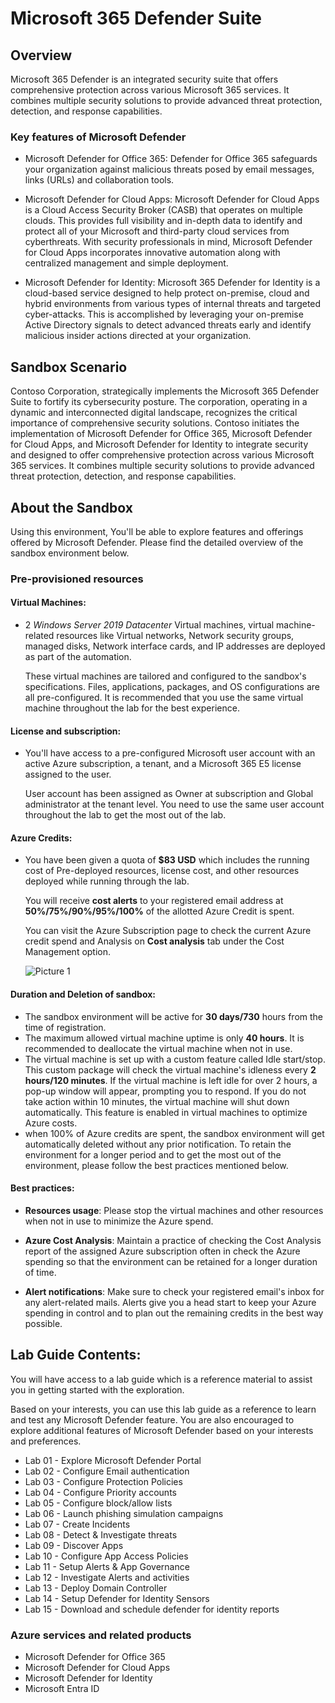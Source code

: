 # Microsoft 365 Defender Suite

## Overview

Microsoft 365 Defender is an integrated security suite that offers comprehensive protection across various Microsoft 365 services. It combines multiple security solutions to provide advanced threat protection, detection, and response capabilities.


### Key features of Microsoft Defender

- Microsoft Defender for Office 365: Defender for Office 365 safeguards your organization against malicious threats posed by email messages, links (URLs) and collaboration tools.

- Microsoft Defender for Cloud Apps: Microsoft Defender for Cloud Apps is a Cloud Access Security Broker (CASB) that operates on multiple clouds. This provides full visibility and in-depth data to identify and protect all of your Microsoft and third-party cloud services from cyberthreats. With security professionals in mind, Microsoft Defender for Cloud Apps incorporates innovative automation along with centralized management and simple deployment.

- Microsoft Defender for Identity: Microsoft 365 Defender for Identity is a cloud-based service designed to help protect on-premise, cloud and hybrid environments from various types of internal threats and targeted cyber-attacks. This is accomplished by leveraging your on-premise Active Directory signals to detect advanced threats early and identify malicious insider actions directed at your organization.

## Sandbox Scenario
Contoso Corporation, strategically implements the Microsoft 365 Defender Suite to fortify its cybersecurity posture. The corporation, operating in a dynamic and interconnected digital landscape, recognizes the critical importance of comprehensive security solutions. Contoso initiates the implementation of Microsoft Defender for Office 365, Microsoft Defender for Cloud Apps, and Microsoft Defender for Identity to integrate security and designed to offer comprehensive protection across various Microsoft 365 services. It combines multiple security solutions to provide advanced threat protection, detection, and response capabilities.

## About the Sandbox

Using this environment, You'll be able to explore features and offerings offered by Microsoft Defender. Please find the detailed overview of the sandbox environment below.

### Pre-provisioned resources

#### **Virtual Machines**: 

- 2 *Windows Server 2019 Datacenter* Virtual machines, virtual machine-related resources like Virtual networks, Network security groups, managed disks, Network interface cards, and IP addresses are deployed as part of the automation.

  These virtual machines are tailored and configured to the sandbox's specifications. Files, applications, packages, and OS configurations are all pre-configured. It is recommended that you use the same virtual machine throughout the lab for the best experience.

#### **License and subscription**: 

- You'll have access to a pre-configured Microsoft user account with an active Azure subscription, a tenant, and a Microsoft 365 E5 license assigned to the user. 
   
  User account has been assigned as Owner at subscription and Global administrator at the tenant level. You need to use the same user account throughout the lab to get the most out of the lab. 

#### **Azure Credits**: 

- You have been given a quota of **$83 USD** which includes the running cost of Pre-deployed resources, license cost, and other resources deployed while running through the lab.

  You will receive **cost alerts** to your registered email address at **50%/75%/90%/95%/100%** of the allotted Azure Credit is spent.

  You can visit the Azure Subscription page to check the current Azure credit spend and Analysis on **Cost analysis** tab under the Cost Management option.

  ![Picture 1](../Media/o1.jpg)

#### **Duration and Deletion of sandbox**:  

- The sandbox environment will be active for **30 days/730** hours from the time of registration. 
- The maximum allowed virtual machine uptime is only **40 hours**. It is recommended to deallocate the virtual machine when not in use.
- The virtual machine is set up with a custom feature called Idle start/stop. This custom package will check the virtual machine's idleness every **2 hours/120 minutes**. If the virtual machine is left idle for over 2 hours, a pop-up window will appear, prompting you to respond. If you do not take action within 10 minutes, the virtual machine will shut down automatically. This feature is enabled in virtual machines to optimize Azure costs.
- when 100% of Azure credits are spent, the sandbox environment will get automatically deleted without any prior notification. To retain the environment for a longer period and to get the most out of the environment, please follow the best practices mentioned below.

#### **Best practices**: 

- **Resources usage**: Please stop the virtual machines and other resources when not in use to minimize the Azure spend.

- **Azure Cost Analysis**: Maintain a practice of checking the Cost Analysis report of the assigned Azure subscription often in check the Azure spending so that the environment can be retained for a longer duration of time.

- **Alert notifications**: Make sure to check your registered email's inbox for any alert-related mails. Alerts give you a head start to keep your Azure spending in control and to plan out the remaining credits in the best way possible.

## Lab Guide Contents:
You will have access to a lab guide which is a reference material to assist you in getting started with the exploration.

Based on your interests, you can use this lab guide as a reference to learn and test any Microsoft Defender feature. You are also encouraged to explore additional features of Microsoft Defender based on your interests and preferences.

- Lab 01 - Explore Microsoft Defender Portal 
- Lab 02 - Configure Email authentication
- Lab 03 - Configure Protection Policies 
- Lab 04 - Configure Priority accounts 
- Lab 05 - Configure block/allow lists
- Lab 06 - Launch phishing simulation campaigns
- Lab 07 - Create Incidents 
- Lab 08 - Detect & Investigate threats
- Lab 09 - Discover Apps 
- Lab 10 - Configure App Access Policies 
- Lab 11 - Setup Alerts & App Governance 
- Lab 12 - Investigate Alerts and activities
- Lab 13 - Deploy Domain Controller 
- Lab 14 - Setup Defender for Identity Sensors 
- Lab 15 - Download and schedule defender for identity reports

### Azure services and related products

- Microsoft Defender for Office 365
- Microsoft Defender for Cloud Apps
- Microsoft Defender for Identity
- Microsoft Entra ID
